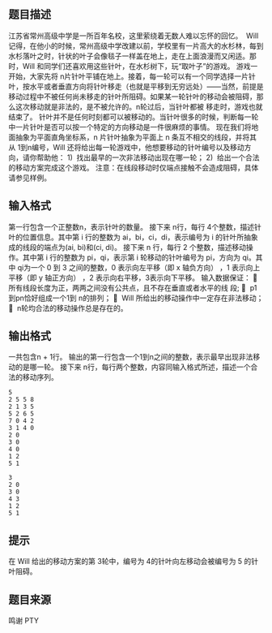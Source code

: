 


## 题目描述
江苏省常州高级中学是一所百年名校，这里萦绕着无数人难以忘怀的回忆。  Will 记得，在他小的时候，常州高级中学改建以前，学校里有一片高大的水杉林，每到水杉落叶之时，针状的叶子会像毯子一样盖在地上，走在上面浪漫而又闲适。那时，Will 和同学们还喜欢用这些针叶，在水杉树下，玩“取叶子”的游戏。 游戏一开始，大家先将 n片针叶平铺在地上。接着，每一轮可以有一个同学选择一片针叶，按水平或者垂直方向将针叶移走（也就是平移到无穷远处）——当然，前提是移动过程中不被任何尚未移走的针叶所阻碍。如果某一轮针叶的移动会被阻碍，那么这次移动就是非法的，是不被允许的。n轮过后，当针叶都被
移走时，游戏也就结束了。 针叶并不是任何时刻都可以被移动的。当针叶很多的时候，判断每一轮中一片针叶是否可以按一个特定的方向移动是一件很麻烦的事情。 现在我们将地面抽象为平面直角坐标系，n 片针叶抽象为平面上 n 条互不相交的线段，并将其从 1到n编号，Will 还将给出每一轮游戏中，他想要移动的针叶编号以及移动方向，请你帮助他： 
1)  找出最早的一次非法移动出现在哪一轮； 
2)  给出一个合法的移动方案完成这个游戏。 
注意：在线段移动时仅端点接触不会造成阻碍，具体请参见样例。 
## 输入格式
第一行包含一个正整数n，表示针叶的数量。 
接下来 n行，每行 4个整数，描述针叶的位置信息。其中第 i 行的整数为 ai，bi，ci，di，表示编号为 i 的针叶所抽象成的线段的端点为(ai, bi)和(ci, di)。 接下来 n 行，每行 2 个整数，描述移动操作。其中第 i 行的整数为 pi，qi，表示第 i 轮移动的针叶编号为 pi，方向为 qi。其中 qi为一个 0 到 3 之间的整数，0 表示向左平移（即 x 轴负方向） ，1 表示向上平移（即 y 轴正方向） ，2 表示向右平移，3表示向下平移。 
输入数据保证： 
  所有线段长度为正，两两之间没有公共点，且不存在垂直或者水平的线
段; 
  p1到pn恰好组成一个1到 n的排列； 
  Will 所给出的移动操作中一定存在非法移动； 
  n轮均合法的移动操作总是存在的。 
 
## 输出格式
一共包含n + 1行。 
输出的第一行包含一个1到n之间的整数，表示最早出现非法移动的是哪一轮。 接下来 n行，每行两个整数，内容同输入格式所述，描述一个合法的移动序列。 

```input1
5 
2 5 5 8 
2 1 3 5 
5 2 6 5 
7 0 4 2 
3 1 4 0 
2 0 
3 0 
4 0 
1 2 
5 1 

```

```output1
3 
2 0 
3 0 
4 3 
1 2 
5 1 
```

## 提示
在 Will 给出的移动方案的第 3轮中，编号为 4的针叶向左移动会被编号为 5
的针叶阻碍。
## 题目来源
鸣谢 PTY


